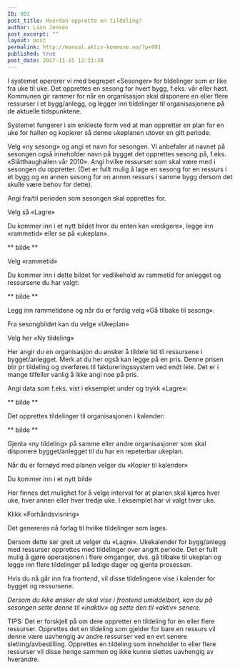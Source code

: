 ```yaml
---
ID: 991
post_title: Hvordan opprette en tildeling?
author: Linn Jensen
post_excerpt: ""
layout: post
permalink: http://manual.aktiv-kommune.no/?p=991
published: true
post_date: 2017-11-15 12:31:30
---
```

I systemet opererer vi med begrepet «Sesonger» for tildelinger som er like fra uke til uke. Det opprettes en sesong for hvert bygg, f.eks. vår eller høst. Kommunen gir rammer for når en organisasjon skal disponere en eller flere ressurser i et bygg/anlegg, og legger inn tildelinger til organisasjonene på de aktuelle tidspunktene.

Systemet fungerer i sin enkleste form ved at man oppretter en plan for en uke for hallen og kopierer så denne ukeplanen utover en gitt periode.

Velg «ny sesong» og angi et navn for sesongen. Vi anbefaler at navnet på sesongen også inneholder navn på bygget det opprettes sesong på, f.eks. «Slåtthaughallen vår 2010». Angi hvilke ressurser som skal være med i sesongen du oppretter. (Det er fullt mulig å lage en sesong for en ressurs i et bygg og en annen sesong for en annen ressurs i samme bygg dersom det skulle være behov for dette).

Angi fra/til perioden som sesongen skal opprettes for.

Velg så «Lagre»

Du kommer inn i et nytt bildet hvor du enten kan «redigere», legge inn «rammetid» eller se på «ukeplan».

** bilde **

Velg «rammetid»

Du kommer inn i dette bildet for vedlikehold av rammetid for anlegget og ressursene du har valgt:

** bilde **

Legg inn rammetidene og når du er ferdig velg «Gå tilbake til sesong».

Fra sesongbildet kan du velge «Ukeplan»

Velg her «Ny tildeling»

Her angir du en organisasjon du ønsker å tildele tid til ressursene i bygget/anlegget. Merk at du her også kan legge på en pris. Denne prisen blir pr tildeling og overføres til faktureringssystem ved endt leie. Det er i mange tilfeller vanlig å ikke angi noe på pris.

Angi data som f.eks. vist i eksemplet under og trykk «Lagre»:

** bilde **

Det opprettes tildelinger til organisasjonen i kalender:

** bilde **

Gjenta «ny tildeling» på samme eller andre organisasjoner som skal disponere bygget/anlegget til du har en repeterbar ukeplan.

Når du er fornøyd med planen velger du «Kopier til kalender»

Du kommer inn i et nytt bilde

Her finnes det mulighet for å velge interval for at planen skal kjøres hver uke, hver annen eller hver tredje uke. I eksemplet har vi valgt hver uke.

Klikk «Forhåndsvisning»

Det genereres nå forlag til hvilke tildelinger som lages.

Dersom dette ser greit ut velger du «Lagre». Ukekalender for bygg/anlegg med ressurser opprettes med tildelinger over angitt periode. Det er fullt mulig å gjøre operasjonen i flere omganger, dvs. gå tilbake til ukeplan og legge inn flere tildelinger på ledige dager og gjenta prosessen.

Hvis du nå går inn fra frontend, vil disse tildelingene vise i kalender for bygget og ressursene.

<em>Dersom du ikke ønsker de skal vise i frontend umiddelbart, kan du på sesongen sette denne til «inaktiv» og sette den til «aktiv» senere.</em>

TIPS: Det er forskjell på om dere oppretter en tildeling for èn eller flere ressurser. Opprettes det en tildeling som gjelder for bare en ressurs vil denne være uavhengig av andre ressurser ved en evt senere sletting/avbestilling. Opprettes en tildeling som inneholder to eller flere ressurser vil disse henge sammen og ikke kunne slettes uavhengig av hverandre.